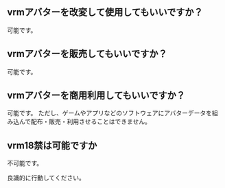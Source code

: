 ## vrmアバターを改変して使用してもいいですか？

可能です。

## vrmアバターを販売してもいいですか？
可能です。

## vrmアバターを商用利用してもいいですか？
可能です。
ただし、ゲームやアプリなどのソフトウェアにアバターデータを組み込んで配布・販売・利用させることはできません。

## vrm18禁は可能ですか

不可能です。

良識的に行動してください。
